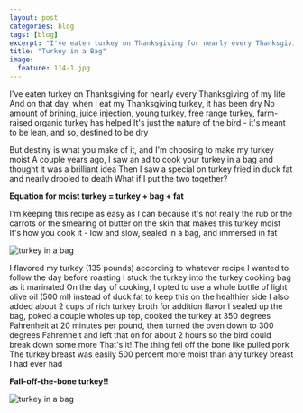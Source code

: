 ```yaml
---
layout: post
categories: blog
tags: [blog]
excerpt: "I've eaten turkey on Thanksgiving for nearly every Thanksgiving of my life.  And on that day, when I eat my Thanksgiving turkey, it has been dry.  No amount of brining, juice injection, young turkey, free range turkey, farm-raised organic turkey has helped.  It's just the nature of the bird - it's meant to be lean, and so, destined to be dry."
title: "Turkey in a Bag"
image:
  feature: 114-1.jpg
---
```


I've eaten turkey on Thanksgiving for nearly every Thanksgiving of my life  And on that day, when I eat my Thanksgiving turkey, it has been dry  No amount of brining, juice injection, young turkey, free range turkey, farm-raised organic turkey has helped  It's just the nature of the bird - it's meant to be lean, and so, destined to be dry

But destiny is what you make of it, and I'm choosing to make my turkey moist  A couple years ago, I saw an ad to cook your turkey in a bag and thought it was a brilliant idea  Then I saw a special on turkey fried in duck fat and nearly drooled to death  What if I put the two together?

__Equation for moist turkey = turkey + bag + fat__

I'm keeping this recipe as easy as I can because it's not really the rub or the carrots or the smearing of butter on the skin that makes this turkey moist  It's how you cook it - low and slow, sealed in a bag, and immersed in fat  

![turkey in a bag](/img/114-3jpg "")


I flavored my turkey (135 pounds) according to whatever recipe I wanted to follow the day before roasting  I stuck the turkey into the turkey cooking bag as it marinated  On the day of cooking, I opted to use a whole bottle of light olive oil (500 ml) instead of duck fat to keep this on the healthier side  I also added about 2 cups of rich turkey broth for addition flavor  I sealed up the bag, poked a couple wholes up top, cooked the turkey at 350 degrees Fahrenheit at 20 minutes per pound, then turned the oven down to 300 degrees Fahrenheit and left that on for about 2 hours so the bird could break down some more  That's it!  The thing fell off the bone like pulled pork  The turkey breast was easily 500 percent more moist than any turkey breast I had ever had

__Fall-off-the-bone turkey!!__

![turkey in a bag](/img/114-2jpg "")